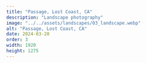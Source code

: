 ```yaml
---
title: "Passage, Lost Coast, CA"
description: "Landscape photography"
image: "../../assets/landscapes/03_landscape.webp"
alt: "Passage, Lost Coast, CA"
date: 2024-03-20
order: 3
width: 1920
height: 1275
---
```

